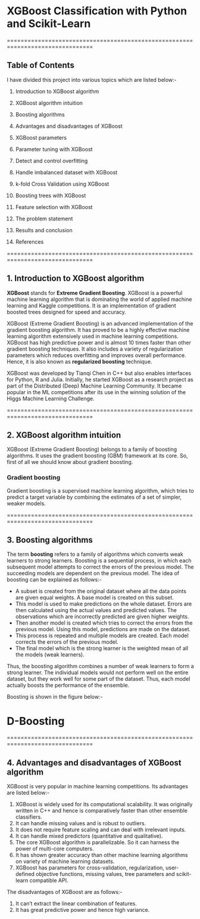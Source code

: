 # XGBoost Classification with Python and Scikit-Learn


===============================================================================


## Table of Contents


I have divided this project into various topics which are listed below:-


1.	Introduction to XGBoost algorithm

2.	XGBoost algorithm intuition

3.	Boosting algorithms

4.	Advantages and disadvantages of XGBoost

5.	XGBoost parameters

6.	Parameter tuning with XGBoost

7.	Detect and control overfitting

8.	Handle imbalanced dataset with XGBoost

9.	k-fold Cross Validation using XGBoost

10.	Boosting trees with XGBoost

11.	Feature selection with XGBoost

12.	The problem statement

13.	Results and conclusion

14.	References

===============================================================================


## 1. Introduction to XGBoost algorithm


**XGBoost** stands for **Extreme Gradient Boosting**.  XGBoost is a powerful machine learning algorithm that is dominating the world of applied machine learning and Kaggle competitions. It is an implementation of gradient boosted trees designed for speed and accuracy.

XGBoost (Extreme Gradient Boosting) is an advanced implementation of the gradient boosting algorithm. It has proved to be a highly effective machine learning algorithm extensively used in machine learning competitions. XGBoost has high predictive power and is almost 10 times faster than other gradient boosting techniques. It also includes a variety of regularization parameters which reduces overfitting and improves overall performance. Hence, it is also known as **regularized boosting** technique.

XGBoost was developed by Tianqi Chen in C++ but also enables interfaces for Python, R and Julia. Initially, he started XGBoost as a research project as part of the Distributed (Deep) Machine Learning Community. It became popular in the ML competitions after its use in the winning solution of the Higgs Machine Learning Challenge. 


===============================================================================

## 2. XGBoost algorithm intuition

XGBoost (Extreme Gradient Boosting) belongs to a family of boosting algorithms. It uses the gradient boosting (GBM) framework at its core. So, first of all we should know about gradient boosting.

### Gradient boosting 
Gradient boosting is a supervised machine learning algorithm, which tries to predict a target variable by combining the estimates of a set of simpler, weaker models. 


===============================================================================

## 3. Boosting algorithms

The term **boosting** refers to a family of algorithms which converts weak learners to strong learners. Boosting is a sequential process, in which each subsequent model attempts to correct the errors of the previous model. The succeeding models are dependent 
on the previous model. The idea of boosting can be explained as follows:-


-	A subset is created from the original dataset where all the data points are given equal weights. A base model is created on this subset. 
-	This model is used to make predictions on the whole dataset. Errors are then calculated using the actual values and predicted values. The observations which are incorrectly predicted are given higher weights. 
-	Then another model is created which tries to correct the errors from the previous model. Using this model, predictions are made on the dataset.
-	This process is repeated and multiple models are created. Each model corrects the errors of the previous model.
-	The final model which is the strong learner is the weighted mean of all the models (weak learners).


Thus, the boosting algorithm combines a number of weak learners to form a strong learner. The individual models would not perform well on the entire dataset, but they work well for some part of the dataset. Thus, each model actually boosts the performance of the ensemble.


Boosting is shown in the figure below:-

# D-Boosting

===============================================================================


## 4. Advantages and disadvantages of XGBoost algorithm


XGBoost is very popular in machine learning competitions. Its advantages are listed below:-


1.	XGBoost is widely used for its computational scalability. It was originally written in C++ and hence is comparatively faster than other ensemble classifiers.
2.	It can handle missing values and is robust to outliers.
3.	It does not require feature scaling and can deal with irrelevant inputs.
4.	It can handle mixed predictors (quantitative and qualitative).
5.	The core XGBoost algorithm is parallelizable. So it can harness the power of multi-core computers. 
6.	It has shown greater accuracy than other machine learning algorithms on variety of machine learning datasets.
7.	XGBoost has parameters for cross-validation, regularization, user-defined objective functions, missing values, tree parameters and scikit-learn compatible API.


The disadvantages of XGBoost are as follows:-


1.	It can’t extract the linear combination of features.
2.	It has great predictive power and hence high variance.


